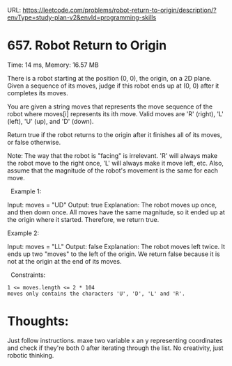 URL: https://leetcode.com/problems/robot-return-to-origin/description/?envType=study-plan-v2&envId=programming-skills

# 657. Robot Return to Origin

Time: 14 ms, Memory: 16.57 MB

There is a robot starting at the position (0, 0), the origin, on a 2D plane. Given a sequence of its moves, judge if this robot ends up at (0, 0) after it completes its moves.

You are given a string moves that represents the move sequence of the robot where moves[i] represents its ith move. Valid moves are 'R' (right), 'L' (left), 'U' (up), and 'D' (down).

Return true if the robot returns to the origin after it finishes all of its moves, or false otherwise.

Note: The way that the robot is "facing" is irrelevant. 'R' will always make the robot move to the right once, 'L' will always make it move left, etc. Also, assume that the magnitude of the robot's movement is the same for each move.

 
Example 1:

Input: moves = "UD"
Output: true
Explanation: The robot moves up once, and then down once. All moves have the same magnitude, so it ended up at the origin where it started. Therefore, we return true.

Example 2:

Input: moves = "LL"
Output: false
Explanation: The robot moves left twice. It ends up two "moves" to the left of the origin. We return false because it is not at the origin at the end of its moves.

 
Constraints:

	1 <= moves.length <= 2 * 104
	moves only contains the characters 'U', 'D', 'L' and 'R'.

# Thoughts:
Just follow instructions. maxe two variable x an y representing coordinates and check if they're both 0 after iterating through the list. No creativity, just robotic thinking.
